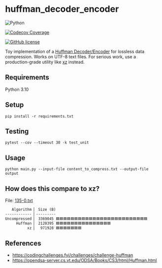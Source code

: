 # huffman_decoder_encoder

![Python](https://img.shields.io/badge/Python-FFD43B?style=for-the-badge&logo=python&logoColor=blue)

[![Codecov Coverage](https://img.shields.io/codecov/c/github/elliotwutingfeng/huffman_decoder_encoder?color=bright-green&logo=codecov&style=for-the-badge&token=OF03RA4Q55)](https://codecov.io/gh/elliotwutingfeng/huffman_decoder_encoder)

[![GitHub license](https://img.shields.io/badge/LICENSE-BSD--3--CLAUSE-GREEN?style=for-the-badge)](LICENSE)

Toy implementation of a [Huffman Decoder/Encoder](https://en.wikipedia.org/wiki/Huffman_coding) for lossless data compression. Works on UTF-8 text files. For serious work, use a production-grade utility like [xz](https://en.wikipedia.org/wiki/XZ_Utils) instead.

## Requirements

Python 3.10

## Setup

```shell
pip install -r requirements.txt
```

## Testing

```shell
pytest --cov --timeout 30 -k test_unit
```

## Usage

```shell
python main.py --input-file content_to_compress.txt --output-file output
```

## How does this compare to xz?

File: [135-0.txt](135-0.txt)

```markdown
   Algorithm ▏ Size (B)
------------ ▏---------
Uncompressed ▏ 3369045 🟦🟦🟦🟦🟦🟦🟦🟦🟦🟦🟦🟦🟦🟦🟦🟦🟦🟦🟦🟦🟦🟦🟦🟦🟦
     Huffman ▏ 2120395 🟦🟦🟦🟦🟦🟦🟦🟦🟦🟦🟦🟦🟦🟦🟦
          xz ▏  971928 🟦🟦🟦🟦🟦🟦🟦
```

## References

- <https://codingchallenges.fyi/challenges/challenge-huffman>
- <https://opendsa-server.cs.vt.edu/ODSA/Books/CS3/html/Huffman.html>
